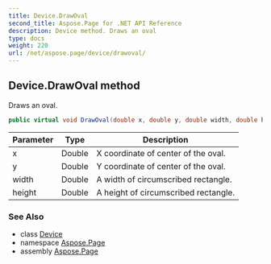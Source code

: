 ```yaml
---
title: Device.DrawOval
second_title: Aspose.Page for .NET API Reference
description: Device method. Draws an oval
type: docs
weight: 220
url: /net/aspose.page/device/drawoval/
---
```

## Device.DrawOval method

Draws an oval.

```csharp
public virtual void DrawOval(double x, double y, double width, double height)
```

| Parameter | Type | Description |
| --- | --- | --- |
| x | Double | X coordinate of center of the oval. |
| y | Double | Y coordinate of center of the oval. |
| width | Double | A width of circumscribed rectangle. |
| height | Double | A height of circumscribed rectangle. |

### See Also

* class [Device](../)
* namespace [Aspose.Page](../../device/)
* assembly [Aspose.Page](../../../)


